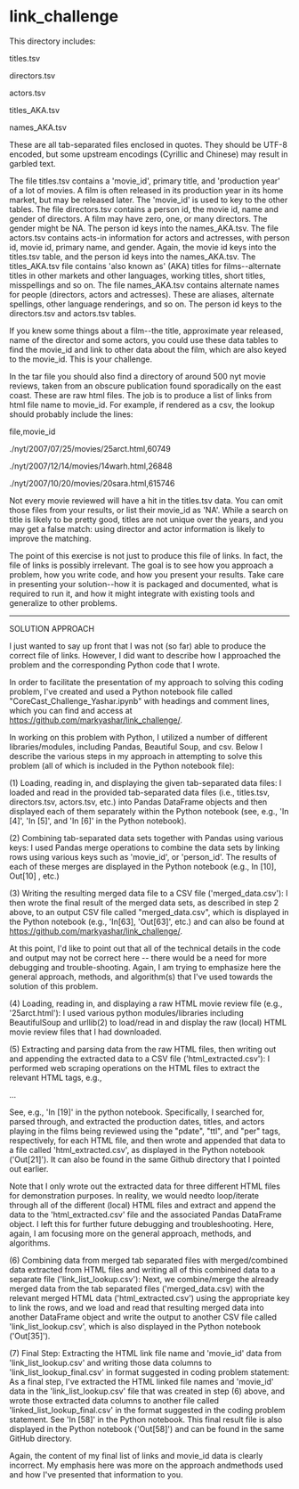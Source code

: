 # link_challenge

This directory includes:

titles.tsv

directors.tsv

actors.tsv

titles_AKA.tsv

names_AKA.tsv

These are all tab-separated files enclosed in quotes. They should be UTF-8 encoded, but some upstream encodings (Cyrillic and 
Chinese) may result in garbled text.

The file titles.tsv contains a 'movie_id', primary title, and 'production year' of a lot of movies. A film is often released in its production year in its home market, but may be released later. The 'movie_id' is used to key to the other tables. The file directors.tsv contains a person id, the movie id, name and gender of directors. A film may have zero, one, or many directors. The gender might be NA. The person id keys into the names_AKA.tsv. The file actors.tsv contains acts-in information for actors and actresses, with person id, movie id, primary name, and gender. Again, the movie id keys into the titles.tsv table, and the person id keys into the names_AKA.tsv. The titles_AKA.tsv file contains 'also known as' (AKA) titles for films--alternate titles in other markets and other languages, working titles, short titles, misspellings and so on. The file names_AKA.tsv contains alternate names for people (directors, actors and actresses). These are aliases, alternate spellings, other language renderings, and so on. The person id keys to the directors.tsv and actors.tsv tables.

If you knew some things about a film--the title, approximate year released, name of the director and some actors, you could use these data tables to find the movie_id and link to other data about the film, which are also keyed to the movie_id. This is your challenge.

In the tar file you should also find a directory of around 500 nyt movie reviews, taken from an obscure publication found sporadically on the east coast. These are raw html files. The job is to produce a list of links from html file name to movie_id. For example, if rendered as a csv, the lookup should probably include the lines:

file,movie_id

./nyt/2007/07/25/movies/25arct.html,60749

./nyt/2007/12/14/movies/14warh.html,26848

./nyt/2007/10/20/movies/20sara.html,615746

Not every movie reviewed will have a hit in the titles.tsv data. You can omit those files from your results, or list their movie_id as 'NA'. While a search on title is likely to be pretty good, titles are not unique over the years, and you may get a false match: using director and actor information is likely to improve the matching.

The point of this exercise is not just to produce this file of links. In fact, the file of links is possibly irrelevant. The goal is to see how you approach a problem, how you write code, and how you present your results. Take care in presenting your solution--how it is packaged and documented, what is required to run it, and how it might integrate with existing tools and generalize to other problems.

------------------

SOLUTION APPROACH

I just wanted to say up front that I was not (so far) able to produce the correct file of links. However, I did want to describe 
how I approached the problem and the corresponding Python code that I wrote.

In order to facilitate the presentation of my approach to solving this coding problem, I've created and used a Python notebook file called "CoreCast_Challenge_Yashar.ipynb" with headings and comment lines, which you can find and access at https://github.com/markyashar/link_challenge/.

In working on this problem with Python, I utilized a number of different libraries/modules, including Pandas, Beautiful Soup, and csv. Below I describe the various steps in my approach in attempting to solve this problem (all of which is included in the Python notebook file):

(1) Loading, reading in, and displaying the given tab-separated data files: I loaded and read in the provided tab-separated data files (i.e., titles.tsv, directors.tsv, actors.tsv, etc.) into Pandas DataFrame objects and then displayed each of them separately within the Python notebook (see, e.g., 'In [4]', 'In [5]', and 'In [6]' in the Python notebook).

(2) Combining tab-separated data sets together with Pandas using various keys: I used Pandas merge operations to combine the data sets by linking rows using various keys such as 'movie_id', or 'person_id'. The results of each of these merges are displayed in the Python notebook (e.g., In [10], Out[10] , etc.)

(3) Writing the resulting merged data file to a CSV file ('merged_data.csv'): I then wrote the final result of the merged data sets, as described in step 2 above, to an output CSV file called "merged_data.csv", which is displayed in the Python notebook (e.g., 'In[63], 'Out[63]', etc.) and can also be found at https://github.com/markyashar/link_challenge/.

At this point, I'd like to point out that all of the technical details in the code and output may not be correct here -- there would be a need for more debugging and trouble-shooting. Again, I am trying to emphasize here the general approach, methods, and algorithm(s) that I've used towards the solution of this problem.

(4) Loading, reading in, and displaying a raw HTML movie review file (e.g., '25arct.html'): I used various python modules/libraries including BeautifulSoup and urllib(2) to load/read in and display the raw (local) HTML movie review files that I had downloaded.

(5) Extracting and parsing data from the raw HTML files, then writing out and appending the extracted data to a CSV file ('html_extracted.csv'): I performed web scraping operations on the HTML files to extract the relevant HTML tags, e.g.,

<meta content="20070725" name="pdate"/>
<meta content="Arctic Tale (Movie)" name="ttl"/>
...  
<meta content="Queen Latifah" name="per"/>

See, e.g., 'In [19]' in the python notebook. Specifically, I searched for, parsed through, and extracted the production dates, titles, and actors playing in the films being reviewed using the "pdate", "ttl", and "per" tags, respectively, for each HTML file, and then wrote and appended that data to a file called 'html_extracted.csv', as displayed in the Python notebook ('Out[21]'). It can also be found in the same Github directory that I pointed out earlier.

Note that I only wrote out the extracted data for three different HTML files for demonstration purposes. In reality, we would needto loop/iterate through all of the different (local) HTML files and extract and append the data to the 'html_extracted.csv' file and the associated Pandas DataFrame object. I left this for further future debugging and troubleshooting. Here, again, I am focusing more on the general approach, methods, and algorithms.

(6) Combining data from merged tab separated files with merged/combined data extracted from HTML files and writing all of this combined data to a separate file ('link_list_lookup.csv'): Next, we combine/merge the already merged data from the tab separated files ('merged_data.csv) with the relevant merged HTML data ('html_extracted.csv') using the appropriate key to link the rows, and we load and read that resulting merged data into another DataFrame object and write the output to another CSV file called 'link_list_lookup.csv', which is also displayed in the Python notebook ('Out[35]'). 

(7) Final Step: Extracting the HTML link file name and 'movie_id' data from 'link_list_lookup.csv' and writing those data columns to 'link_list_lookup_final.csv' in format suggested in coding problem statement: As a final step, I've extracted the HTML linked file names and 'movie_id' data in the 'link_list_lookup.csv' file that was created in step (6) above, and wrote those extracted data columns to another file called 'linked_list_lookup_final.csv' in the format suggested in the coding problem statement. See 'In [58]' in the Python notebook. This final result file is also displayed in the Python notebook ('Out[58]') and can be found in the same GitHub directory. 

Again, the content of my final list of links and movie_id data is clearly incorrect. My emphasis here was more on the approach andmethods used and how I've presented that information to you.



